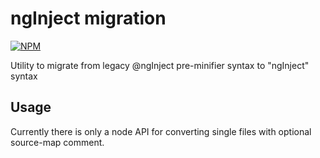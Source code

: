 # ngInject migration

[![NPM](https://nodei.co/npm/nginject-migration.png)](http://github.com/bholloway/nginject-migration)

Utility to migrate from legacy @ngInject pre-minifier syntax to "ngInject" syntax

## Usage

Currently there is only a node API for converting single files with optional source-map comment.